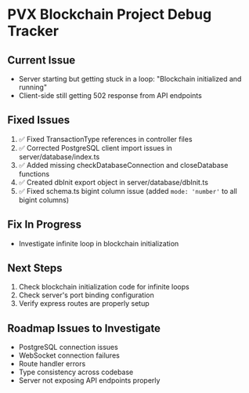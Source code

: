 # PVX Blockchain Project Debug Tracker

## Current Issue
- Server starting but getting stuck in a loop: "Blockchain initialized and running"
- Client-side still getting 502 response from API endpoints

## Fixed Issues
1. ✅ Fixed TransactionType references in controller files
2. ✅ Corrected PostgreSQL client import issues in server/database/index.ts
3. ✅ Added missing checkDatabaseConnection and closeDatabase functions
4. ✅ Created dbInit export object in server/database/dbInit.ts
5. ✅ Fixed schema.ts bigint column issue (added `mode: 'number'` to all bigint columns)

## Fix In Progress
- Investigate infinite loop in blockchain initialization

## Next Steps
1. Check blockchain initialization code for infinite loops
2. Check server's port binding configuration
3. Verify express routes are properly setup

## Roadmap Issues to Investigate
- PostgreSQL connection issues
- WebSocket connection failures
- Route handler errors
- Type consistency across codebase
- Server not exposing API endpoints properly